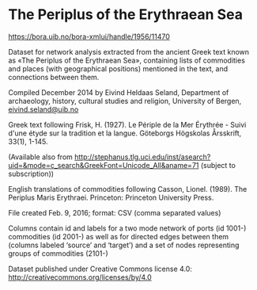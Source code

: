 # The Periplus of the Erythraean Sea
https://bora.uib.no/bora-xmlui/handle/1956/11470

Dataset for network analysis extracted from the ancient Greek text known as «The Periplus of the Erythraean Sea», containing lists of commodities and places (with geographical positions) mentioned in the text, and connections between them.

Compiled December 2014 by Eivind Heldaas Seland, Department of archaeology, history, cultural studies and religion,  University of Bergen, eivind.seland@uib.no

Greek text following Frisk, H. (1927). Le Périple de la Mer Érythrée - Suivi d'une étyde sur la tradition et la langue. Göteborgs Högskolas Årsskrift, 33(1), 1-145.

(Available also from http://stephanus.tlg.uci.edu/inst/asearch?uid=&mode=c_search&GreekFont=Unicode_All&aname=71 (subject to subscription))

English translations of commodities following Casson, Lionel. (1989). The Periplus Maris Erythraei. Princeton: Princeton University Press.

File created Feb. 9, 2016; format: CSV (comma separated values)

Columns contain id and labels for a two mode network of ports (id 1001-)  commodities (id 2001-) as well as for  directed edges between them  (columns labeled ‘source’ and ‘target’) and a set of nodes representing groups of commodities (2101-)

Dataset published under Creative Commons license 4.0: http://creativecommons.org/licenses/by/4.0
